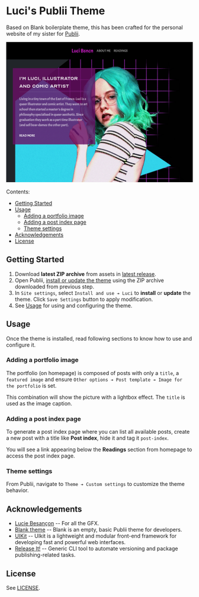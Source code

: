 # Luci's Publii Theme

Based on Blank boilerplate theme, this has been crafted for the personal website of my sister for [Publii](https://getpublii.com/).

![theme-preview](thumbnail.png)

Contents:

* [Getting Started](#getting-started)
* [Usage](#usage)
  * [Adding a portfolio image](#adding-a-portfolio-image)
  * [Adding a post index page](#adding-a-post-index-page)
  * [Theme settings](#theme-settings)
* [Acknowledgements](#acknowledgements)
* [License](#license)

## Getting Started

1. Download **latest ZIP archive** from assets in [latest release](https://github.com/bigbrozer/publii-luci-theme/releases).
2. Open Publii, [install or update the theme](https://getpublii.com/docs/installing-using-updating-themes.html#installingatheme) using the ZIP archive downloaded from previous step.
3. In `Site settings`, select `Install and use ➔ Luci` to **install** or **update** the theme. Click `Save Settings` button to apply modification.
4. See [Usage](#usage) for using and configuring the theme.

## Usage

Once the theme is installed, read following sections to know how to use and configure it.

### Adding a portfolio image

The portfolio (on homepage) is composed of posts with only a `title`, a `featured image` and ensure `Other options ➔ Post template ➔ Image for the portfolio` is set.

This combination will show the picture with a lightbox effect. The `title` is used as the image caption.

### Adding a post index page

To generate a post index page where you can list all available posts, create a new post with a title like **Post index**, hide it and tag it `post-index`.

You will see a link appearing below the **Readings** section from homepage to access the post index page.

### Theme settings

From Publii, navigate to `Theme ➔ Custom settings` to customize the theme behavior.

## Acknowledgements

* [Lucie Besançon](https://me.labrume.art/) -- For all the GFX.
* [Blank theme](https://github.com/GetPublii/theme-Blank) -- Blank is an empty, basic Publii theme for developers.
* [UIKit](https://getuikit.com/) -- UIkit is a lightweight and modular front-end framework for developing fast and powerful web interfaces.
* [Release It!](https://github.com/release-it/release-it) -- Generic CLI tool to automate versioning and package publishing-related tasks.

## License

See [LICENSE](./LICENSE).
